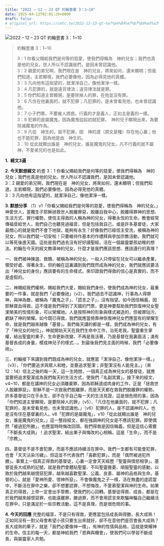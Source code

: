 ```yaml
---
title: "2022 – 12 – 23 QT 約翰壹書 3：1~10"
date: 2025-04-12T02:01:29+0800
draft: false
# original_url: https://cmtc.tw/2022-12-23-qt-%e7%b4%84%e7%bf%b0%e5%a3%b9%e6%9b%b8-3%ef%bc%9a110
---
```


![2022 – 12 – 23 QT 約翰壹書 3：1\~10](/images/qt.jpg  "2022 – 12 – 23 QT 約翰壹書 3：1\~10")

> 約翰壹書 3：1\~10
>
> 3：1 你看父賜給我們是何等的慈愛，使我們得稱為　神的兒女；我們也真是他的兒女。世人所以不認識我們，是因未曾認識他。  
> 3：2 親愛的弟兄啊，我們現在是　神的兒女，將來如何，還未顯明；但我們知道，主若顯現，我們必要像他，因為必得見他的真體。  
> 3：3 凡向他有這指望的，就潔淨自己，像他潔淨一樣。  
> 3：4 凡犯罪的，就是違背律法；違背律法就是罪。  
> 3：5 你們知道主曾顯現，是要除掉人的罪，在他並沒有罪。  
> 3：6 凡住在他裏面的，就不犯罪；凡犯罪的，是未曾看見他，也未曾認識他。  
> 3：7 小子們哪，不要被人誘惑。行義的才是義人，正如主是義的一樣。  
> 3：8 犯罪的是屬魔鬼，因為魔鬼從起初就犯罪。　神的兒子顯現出來，為要除滅魔鬼的作為。  
> 3：9 凡從　神生的，就不犯罪，因　神的道（原文是種）存在他心裏；他也不能犯罪，因為他是由　神生的。  
> 3：10 從此就顯出誰是　神的兒女，誰是魔鬼的兒女。凡不行義的就不屬　神，不愛弟兄的也是如此。

**1.  經文3遍**

**2. 今天默想經文**
約壹 3：1 你看父賜給我們是何等的慈愛，使我們得稱為　神的兒女；我們也真是他的兒女。世人所以不認識我們，是因未曾認識他。  
3：2 親愛的弟兄啊，我們現在是　神的兒女，將來如何，還未顯明；但我們知道，主若顯現，我們必要像他，因為必得見他的真體。  
3：3 凡向他有這指望的，就潔淨自己，像他潔淨一樣。

**3. 默想分享**
（1）v1「你看父賜給我們是何等的慈愛，使我們得稱為　神的兒女。」神愛世人，差獨生子耶穌拯救世人脫離罪惡，脫離自我中心，脫離得罪神的思想、生活方式、罪行權勢，使信主得救的人稱為神的兒女，得著永恆的生命。教會經常傳福音給世人，我們自己也聽見過福音，但是包括我自己，或是許多基督徒，大家最關心的就是我們不會下地獄，能夠有永生？好像我們已經信主受洗，被稱為神的兒女，所以我們就一切安啦！只要維持作基本的作禮拜與參加宗教活動，我們就可以等死後進天國。這些是我們過去沒有好好讀聖經，活在一個屬靈嬰孩幼稚的想法。約翰在今天的經文教導神的兒女，什麼才是我們應該思想、應該遵行的真理？

一、我們被神揀選、救贖、被稱為神的兒女。一般人只停留在兒女可以繼承產業，領受好處、得著永生。但約翰在這裏講到我們既然成為神的兒女，我們就應該要活出「神兒女的身份」應該要有的生命樣式，來印證我們得救的信心是真實的，而不是虛假的。

二、神賜給我們權柄，賜給我們大愛，賜給我們身份，使我們成為神的兒女，最重要的一件事，就是我們「必要像祂」（v2）。我們過去不認識神，行事為人得罪神，與神為敵，被稱為「魔鬼之子」、「謊言之子」，沒有指望。如今因信稱義，因耶穌寶血得救，這不僅是我們得到了天國的門票，更是神要幫助我們恢復神兒女聖潔榮美的性情形象，可以榮耀祂。人是按照神的形象與樣式被造的，但被罪玷污，虧缺了神的榮耀。如今既已得救，我們就應當倚靠神恢復神兒女們應當有的榮耀生命，就是我們越來越像「基督」。我們每天講的都是一樣，我們成為神的兒女，有了「神兒女的地位」，神就開始天天在我們生命中工作，治死老我，聖靈重生掌權，結出聖靈的果子、生命更新改變、不再是我活著，乃是基督在我裏面活；滿有基督長成的身量，模成神兒子的樣式…。到最後我們見主面的時候，我們「必要像祂」。

三、約翰接下來講到我們既成為神的兒女，就應當「潔淨自己，像他潔淨一樣。」（v3），「你們要追求與眾人和睦，並要追求聖潔；非聖潔沒有人能見主。」（來12：14）信主之後的每一天，這一生時間，一個真正成為神兒女的基督徒，就應當要把追求聖潔成為我們每天的生活方式，使我們「名副其實」。接下來的經文，v4\~10，都是在講神的兒女必須離棄罪，因為耶穌道成肉身的工作，正是「拯救世人脫離罪惡」，耶穌不是一次救我們脫離罪，而是天天都在救我們脫離罪的權勢。許多基督徒只在乎永生，卻不在乎自己每一天的生活見證，這是很危險的事，因為「你們知道主曾顯現，是要除掉人的罪」（v5）、「凡住在他裏面的，就不犯罪；凡犯罪的，是未曾看見他，也未曾認識他。」（v6）犯罪的人，是不認識神的人，也是沒有住在基督裏的人。v8「犯罪的是屬魔鬼」，v10「從此就顯出誰是　神的兒女，誰是魔鬼的兒女。」這一整段經文，都在強調神的兒女是不應該犯罪。即使偶然「被過犯所勝」，也應當時時悔改回頭。我們得救是因信稱義，但是這信心需要「不斷長大成熟」！追求聖潔，結出果子與悔改的心相稱，這是「生命」，而不是「宗教」。

四、基督徒不是不會犯罪，而是不應該持續活在罪中。我們一生都有可能會犯罪，也會「天天沾染污穢」，但這並不代表我們「喜歡犯罪」，而是「偶然被過犯所勝」。事實上一個真正得救的基督徒，心裏一定會天天經歷「聖靈與情慾相爭」。基督徒長大成熟的記號，就是我們會體貼聖靈、不叫聖靈擔憂、順服聖靈的感動，以致於我們越來越恨惡犯罪，越來越喜歡聖潔、公義、良善、屬神的品格與生命。基督的心，就是「愛神所愛、恨神所惡」，不會像魔鬼之子一樣，活在無盡的虛謊當中，不斷活在罪中之樂，卻不想要認罪，不想悔改，不愛慕聖潔與神的生命。如果真正的得救，上帝一定會出手管教，使我們的心回轉。基督徒得救、成長，都是在於我們越來越恨惡罪，也能遠離罪，勝過罪，而不會用謊言來欺騙神騙自己繼續活在罪中，只是滿足於一些宗教活動，這不是真理，而是很危險的事。

**4. 今天的回應**
完整的福音，不是只有得救，更應當包括成長與得勝，長大成熟！正如同沒有一對父母會希望小孩只要生出來就好，卻不在意他們是否會長大成熟？長大成熟的果子，就是「我們必要像神一樣」，有神的性情與品格，這就是榮耀神的生命。信主的每一天，都是神給我們「恩典與機會」，使我們可以學習不斷成長，與屬靈家人共勉。
